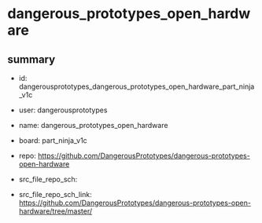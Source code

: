 # dangerous_prototypes_open_hardware
 
## summary 
* id: dangerousprototypes_dangerous_prototypes_open_hardware_part_ninja_v1c
* user: dangerousprototypes
* name: dangerous_prototypes_open_hardware
* board: part_ninja_v1c
* repo: https://github.com/DangerousPrototypes/dangerous-prototypes-open-hardware



* src_file_repo_sch: 
* src_file_repo_sch_link: https://github.com/DangerousPrototypes/dangerous-prototypes-open-hardware/tree/master/






